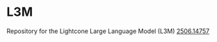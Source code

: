 # L3M
Repository for the Lightcone Large Language Model (L3M) [2506.14757](https://arxiv.org/abs/2506.14757)
